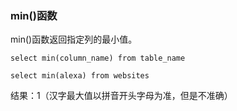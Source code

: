 ### min()函数

min()函数返回指定列的最小值。
```
select min(column_name) from table_name
```

```
select min(alexa) from websites
```
结果：1（汉字最大值以拼音开头字母为准，但是不准确）

